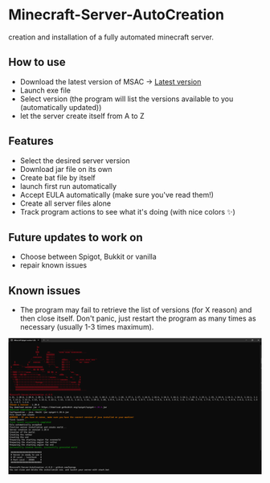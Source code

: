 # Minecraft-Server-AutoCreation
creation and installation of a fully automated minecraft server.

## How to use
- Download the latest version of MSAC -> [Latest version](https://github.com/kerogs/Minecraft-Server-AutoCreation/releases/latest)
- Launch exe file
- Select version (the program will list the versions available to you (automatically updated))
- let the server create itself from A to Z

## Features
- Select the desired server version
- Download jar file on its own
- Create bat file by itself
- launch first run automatically
- Accept EULA automatically (make sure you've read them!)
- Create all server files alone
- Track program actions to see what it's doing (with nice colors ✨)

## Future updates to work on
- Choose between Spigot, Bukkit or vanilla
- repair known issues

## Known issues
- The program may fail to retrieve the list of versions (for X reason) and then close itself. Don't panic, just restart the program as many times as necessary (usually 1-3 times maximum).

![preview image](assets/img/preview.png)